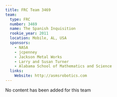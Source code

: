 ```yaml
---
title: FRC Team 3469
team:
  type: FRC
  number: 3469
  name: The Spanish Inquisition
  rookie_year: 2011
  location: Mobile, AL, USA
  sponsors:
    - NASA
    - jcpenney
    - Jackson Metal Works
    - Larry and Susan Turner
    - Alabama School of Mathematics and Science
  links:
    Website: http://asmsrobotics.com
---
```

No content has been added for this team